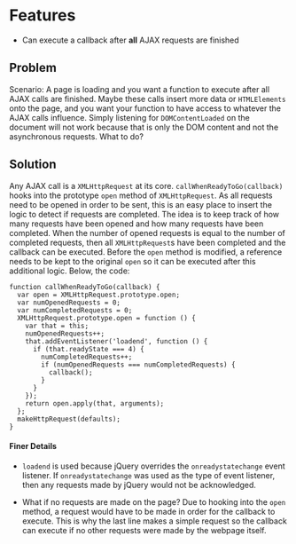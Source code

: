 # Features

  * Can execute a callback after **all** AJAX requests are finished

## Problem

Scenario: A page is loading and you want a function to execute after all AJAX calls are finished. Maybe these calls insert more data or `HTMLElements` onto the page, and you want your function to have access to whatever the AJAX calls influence. Simply listening for `DOMContentLoaded` on the document will not work because that is only the DOM content and not the asynchronous requests. What to do?

## Solution

Any AJAX call is a `XMLHttpRequest` at its core. `callWhenReadyToGo(callback)` hooks into the prototype `open` method of `XMLHttpRequest`. As all requests need to be opened in order to be sent, this is an easy place to insert the logic to detect if requests are completed. The idea is to keep track of how many requests have been opened and how many requests have been completed. When the number of opened requests is equal to the number of completed requests, then all `XMLHttpRequest`s have been completed and the callback can be executed. Before the `open` method is modified, a reference needs to be kept to the original `open` so it can be executed after this additional logic. Below, the code:

```
function callWhenReadyToGo(callback) {
  var open = XMLHttpRequest.prototype.open;
  var numOpenedRequests = 0;
  var numCompletedRequests = 0;
  XMLHttpRequest.prototype.open = function () {
    var that = this;
    numOpenedRequests++;
    that.addEventListener('loadend', function () {
      if (that.readyState === 4) {
        numCompletedRequests++;
        if (numOpenedRequests === numCompletedRequests) {
          callback();
        }
      }
    });
    return open.apply(that, arguments);
  };
  makeHttpRequest(defaults);
}
```

#### Finer Details
  * `loadend` is used because jQuery overrides the `onreadystatechange` event listener. If `onreadystatechange` was used as the type of event listener, then any requests made by jQuery would not be acknowledged.

  * What if no requests are made on the page? Due to hooking into the `open` method, a request would have to be made in order for the callback to execute. This is why the last line makes a simple request so the callback can execute if no other requests were made by the webpage itself.

